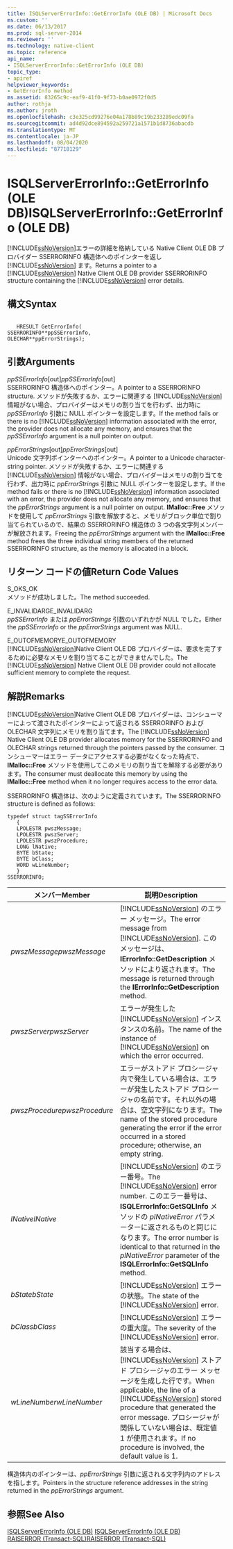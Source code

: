 ```yaml
---
title: ISQLServerErrorInfo::GetErrorInfo (OLE DB) | Microsoft Docs
ms.custom: ''
ms.date: 06/13/2017
ms.prod: sql-server-2014
ms.reviewer: ''
ms.technology: native-client
ms.topic: reference
api_name:
- ISQLServerErrorInfo::GetErrorInfo (OLE DB)
topic_type:
- apiref
helpviewer_keywords:
- GetErrorInfo method
ms.assetid: 83265c9c-eaf9-41f0-9f73-b0ae0972f0d5
author: rothja
ms.author: jroth
ms.openlocfilehash: c3e325cd99276e04a178b89c19b233289edc09fa
ms.sourcegitcommit: ad4d92dce894592a259721a1571b1d8736abacdb
ms.translationtype: MT
ms.contentlocale: ja-JP
ms.lasthandoff: 08/04/2020
ms.locfileid: "87718129"
---
```

# <a name="isqlservererrorinfogeterrorinfo-ole-db"></a><span data-ttu-id="8efa6-102">ISQLServerErrorInfo::GetErrorInfo (OLE DB)</span><span class="sxs-lookup"><span data-stu-id="8efa6-102">ISQLServerErrorInfo::GetErrorInfo (OLE DB)</span></span>
  <span data-ttu-id="8efa6-103">[!INCLUDE[ssNoVersion](../../includes/ssnoversion-md.md)]エラーの詳細を格納している Native Client OLE DB プロバイダー SSERRORINFO 構造体へのポインターを返し [!INCLUDE[ssNoVersion](../../includes/ssnoversion-md.md)] ます。</span><span class="sxs-lookup"><span data-stu-id="8efa6-103">Returns a pointer to a [!INCLUDE[ssNoVersion](../../includes/ssnoversion-md.md)] Native Client OLE DB provider SSERRORINFO structure containing the [!INCLUDE[ssNoVersion](../../includes/ssnoversion-md.md)] error details.</span></span>  
  
## <a name="syntax"></a><span data-ttu-id="8efa6-104">構文</span><span class="sxs-lookup"><span data-stu-id="8efa6-104">Syntax</span></span>  
  
```  
  
   HRESULT GetErrorInfo(  
SSERRORINFO**ppSSErrorInfo,  
OLECHAR**ppErrorStrings);  
```  
  
## <a name="arguments"></a><span data-ttu-id="8efa6-105">引数</span><span class="sxs-lookup"><span data-stu-id="8efa6-105">Arguments</span></span>  
 <span data-ttu-id="8efa6-106">*ppSSErrorInfo*[out]</span><span class="sxs-lookup"><span data-stu-id="8efa6-106">*ppSSErrorInfo*[out]</span></span>  
 <span data-ttu-id="8efa6-107">SSERRORINFO 構造体へのポインター。</span><span class="sxs-lookup"><span data-stu-id="8efa6-107">A pointer to a SSERRORINFO structure.</span></span> <span data-ttu-id="8efa6-108">メソッドが失敗するか、エラーに関連する [!INCLUDE[ssNoVersion](../../includes/ssnoversion-md.md)] 情報がない場合、プロバイダーはメモリの割り当てを行わず、出力時に *ppSSErrorInfo* 引数に NULL ポインターを設定します。</span><span class="sxs-lookup"><span data-stu-id="8efa6-108">If the method fails or there is no [!INCLUDE[ssNoVersion](../../includes/ssnoversion-md.md)] information associated with the error, the provider does not allocate any memory, and ensures that the *ppSSErrorInfo* argument is a null pointer on output.</span></span>  
  
 <span data-ttu-id="8efa6-109">*ppErrorStrings*[out]</span><span class="sxs-lookup"><span data-stu-id="8efa6-109">*ppErrorStrings*[out]</span></span>  
 <span data-ttu-id="8efa6-110">Unicode 文字列ポインターへのポインター。</span><span class="sxs-lookup"><span data-stu-id="8efa6-110">A pointer to a Unicode character-string pointer.</span></span> <span data-ttu-id="8efa6-111">メソッドが失敗するか、エラーに関連する [!INCLUDE[ssNoVersion](../../includes/ssnoversion-md.md)] 情報がない場合、プロバイダーはメモリの割り当てを行わず、出力時に *ppErrorStrings* 引数に NULL ポインターを設定します。</span><span class="sxs-lookup"><span data-stu-id="8efa6-111">If the method fails or there is no [!INCLUDE[ssNoVersion](../../includes/ssnoversion-md.md)] information associated with an error, the provider does not allocate any memory, and ensures that the *ppErrorStrings* argument is a null pointer on output.</span></span> <span data-ttu-id="8efa6-112">**IMalloc::Free** メソッドを使用して *ppErrorStrings* 引数を解放すると、メモリがブロック単位で割り当てられているので、結果の SSERRORINFO 構造体の 3 つの各文字列メンバーが解放されます。</span><span class="sxs-lookup"><span data-stu-id="8efa6-112">Freeing the *ppErrorStrings* argument with the **IMalloc::Free** method frees the three individual string members of the returned SSERRORINFO structure, as the memory is allocated in a block.</span></span>  
  
## <a name="return-code-values"></a><span data-ttu-id="8efa6-113">リターン コードの値</span><span class="sxs-lookup"><span data-stu-id="8efa6-113">Return Code Values</span></span>  
 <span data-ttu-id="8efa6-114">S_OK</span><span class="sxs-lookup"><span data-stu-id="8efa6-114">S_OK</span></span>  
 <span data-ttu-id="8efa6-115">メソッドが成功しました。</span><span class="sxs-lookup"><span data-stu-id="8efa6-115">The method succeeded.</span></span>  
  
 <span data-ttu-id="8efa6-116">E_INVALIDARG</span><span class="sxs-lookup"><span data-stu-id="8efa6-116">E_INVALIDARG</span></span>  
 <span data-ttu-id="8efa6-117">*ppSSErrorInfo* または *ppErrorStrings* 引数のいずれかが NULL でした。</span><span class="sxs-lookup"><span data-stu-id="8efa6-117">Either the *ppSSErrorInfo* or the *ppErrorStrings* argument was NULL.</span></span>  
  
 <span data-ttu-id="8efa6-118">E_OUTOFMEMORY</span><span class="sxs-lookup"><span data-stu-id="8efa6-118">E_OUTOFMEMORY</span></span>  
 <span data-ttu-id="8efa6-119">[!INCLUDE[ssNoVersion](../../includes/ssnoversion-md.md)]Native Client OLE DB プロバイダーは、要求を完了するために必要なメモリを割り当てることができませんでした。</span><span class="sxs-lookup"><span data-stu-id="8efa6-119">The [!INCLUDE[ssNoVersion](../../includes/ssnoversion-md.md)] Native Client OLE DB provider could not allocate sufficient memory to complete the request.</span></span>  
  
## <a name="remarks"></a><span data-ttu-id="8efa6-120">解説</span><span class="sxs-lookup"><span data-stu-id="8efa6-120">Remarks</span></span>  
 <span data-ttu-id="8efa6-121">[!INCLUDE[ssNoVersion](../../includes/ssnoversion-md.md)]Native Client OLE DB プロバイダーは、コンシューマーによって渡されたポインターによって返される SSERRORINFO および OLECHAR 文字列にメモリを割り当てます。</span><span class="sxs-lookup"><span data-stu-id="8efa6-121">The [!INCLUDE[ssNoVersion](../../includes/ssnoversion-md.md)] Native Client OLE DB provider allocates memory for the SSERRORINFO and OLECHAR strings returned through the pointers passed by the consumer.</span></span> <span data-ttu-id="8efa6-122">コンシューマーはエラー データにアクセスする必要がなくなった時点で、**IMalloc::Free** メソッドを使用してこのメモリの割り当てを解除する必要があります。</span><span class="sxs-lookup"><span data-stu-id="8efa6-122">The consumer must deallocate this memory by using the **IMalloc::Free** method when it no longer requires access to the error data.</span></span>  
  
 <span data-ttu-id="8efa6-123">SSERRORINFO 構造体は、次のように定義されています。</span><span class="sxs-lookup"><span data-stu-id="8efa6-123">The SSERRORINFO structure is defined as follows:</span></span>  
  
```  
typedef struct tagSSErrorInfo  
   {  
   LPOLESTR pwszMessage;  
   LPOLESTR pwszServer;  
   LPOLESTR pwszProcedure;  
   LONG lNative;  
   BYTE bState;  
   BYTE bClass;  
   WORD wLineNumber;  
   }  
SSERRORINFO;  
```  
  
|<span data-ttu-id="8efa6-124">メンバー</span><span class="sxs-lookup"><span data-stu-id="8efa6-124">Member</span></span>|<span data-ttu-id="8efa6-125">説明</span><span class="sxs-lookup"><span data-stu-id="8efa6-125">Description</span></span>|  
|------------|-----------------|  
|<span data-ttu-id="8efa6-126">*pwszMessage*</span><span class="sxs-lookup"><span data-stu-id="8efa6-126">*pwszMessage*</span></span>|<span data-ttu-id="8efa6-127">[!INCLUDE[ssNoVersion](../../includes/ssnoversion-md.md)] のエラー メッセージ。</span><span class="sxs-lookup"><span data-stu-id="8efa6-127">The error message from [!INCLUDE[ssNoVersion](../../includes/ssnoversion-md.md)].</span></span> <span data-ttu-id="8efa6-128">このメッセージは、**IErrorInfo::GetDescription** メソッドにより返されます。</span><span class="sxs-lookup"><span data-stu-id="8efa6-128">The message is returned through the **IErrorInfo::GetDescription** method.</span></span>|  
|<span data-ttu-id="8efa6-129">*pwszServer*</span><span class="sxs-lookup"><span data-stu-id="8efa6-129">*pwszServer*</span></span>|<span data-ttu-id="8efa6-130">エラーが発生した [!INCLUDE[ssNoVersion](../../includes/ssnoversion-md.md)] インスタンスの名前。</span><span class="sxs-lookup"><span data-stu-id="8efa6-130">The name of the instance of [!INCLUDE[ssNoVersion](../../includes/ssnoversion-md.md)] on which the error occurred.</span></span>|  
|<span data-ttu-id="8efa6-131">*pwszProcedure*</span><span class="sxs-lookup"><span data-stu-id="8efa6-131">*pwszProcedure*</span></span>|<span data-ttu-id="8efa6-132">エラーがストアド プロシージャ内で発生している場合は、エラーが発生したストアド プロシージャの名前です。それ以外の場合は、空文字列になります。</span><span class="sxs-lookup"><span data-stu-id="8efa6-132">The name of the stored procedure generating the error if the error occurred in a stored procedure; otherwise, an empty string.</span></span>|  
|<span data-ttu-id="8efa6-133">*lNative*</span><span class="sxs-lookup"><span data-stu-id="8efa6-133">*lNative*</span></span>|<span data-ttu-id="8efa6-134">[!INCLUDE[ssNoVersion](../../includes/ssnoversion-md.md)] のエラー番号。</span><span class="sxs-lookup"><span data-stu-id="8efa6-134">The [!INCLUDE[ssNoVersion](../../includes/ssnoversion-md.md)] error number.</span></span> <span data-ttu-id="8efa6-135">このエラー番号は、**ISQLErrorInfo::GetSQLInfo** メソッドの *plNativeError* パラメーターに返されるものと同じになります。</span><span class="sxs-lookup"><span data-stu-id="8efa6-135">The error number is identical to that returned in the *plNativeError* parameter of the **ISQLErrorInfo::GetSQLInfo** method.</span></span>|  
|<span data-ttu-id="8efa6-136">*bState*</span><span class="sxs-lookup"><span data-stu-id="8efa6-136">*bState*</span></span>|<span data-ttu-id="8efa6-137">[!INCLUDE[ssNoVersion](../../includes/ssnoversion-md.md)] エラーの状態。</span><span class="sxs-lookup"><span data-stu-id="8efa6-137">The state of the [!INCLUDE[ssNoVersion](../../includes/ssnoversion-md.md)] error.</span></span>|  
|<span data-ttu-id="8efa6-138">*bClass*</span><span class="sxs-lookup"><span data-stu-id="8efa6-138">*bClass*</span></span>|<span data-ttu-id="8efa6-139">[!INCLUDE[ssNoVersion](../../includes/ssnoversion-md.md)] エラーの重大度。</span><span class="sxs-lookup"><span data-stu-id="8efa6-139">The severity of the [!INCLUDE[ssNoVersion](../../includes/ssnoversion-md.md)] error.</span></span>|  
|<span data-ttu-id="8efa6-140">*wLineNumber*</span><span class="sxs-lookup"><span data-stu-id="8efa6-140">*wLineNumber*</span></span>|<span data-ttu-id="8efa6-141">該当する場合は、[!INCLUDE[ssNoVersion](../../includes/ssnoversion-md.md)] ストアド プロシージャのエラー メッセージを生成した行です。</span><span class="sxs-lookup"><span data-stu-id="8efa6-141">When applicable, the line of a [!INCLUDE[ssNoVersion](../../includes/ssnoversion-md.md)] stored procedure that generated the error message.</span></span> <span data-ttu-id="8efa6-142">プロシージャが関係していない場合は、既定値 1 が使用されます。</span><span class="sxs-lookup"><span data-stu-id="8efa6-142">If no procedure is involved, the default value is 1.</span></span>|  
  
 <span data-ttu-id="8efa6-143">構造体内のポインターは、*ppErrorStrings* 引数に返される文字列内のアドレスを指します。</span><span class="sxs-lookup"><span data-stu-id="8efa6-143">Pointers in the structure reference addresses in the string returned in the *ppErrorStrings* argument.</span></span>  
  
## <a name="see-also"></a><span data-ttu-id="8efa6-144">参照</span><span class="sxs-lookup"><span data-stu-id="8efa6-144">See Also</span></span>  
 <span data-ttu-id="8efa6-145">[ISQLServerErrorInfo &#40;OLE DB&#41;](../../database-engine/dev-guide/isqlservererrorinfo-ole-db.md) </span><span class="sxs-lookup"><span data-stu-id="8efa6-145">[ISQLServerErrorInfo &#40;OLE DB&#41;](../../database-engine/dev-guide/isqlservererrorinfo-ole-db.md) </span></span>  
 [<span data-ttu-id="8efa6-146">RAISERROR &#40;Transact-SQL&#41;</span><span class="sxs-lookup"><span data-stu-id="8efa6-146">RAISERROR &#40;Transact-SQL&#41;</span></span>](/sql/t-sql/language-elements/raiserror-transact-sql)  
  
  

